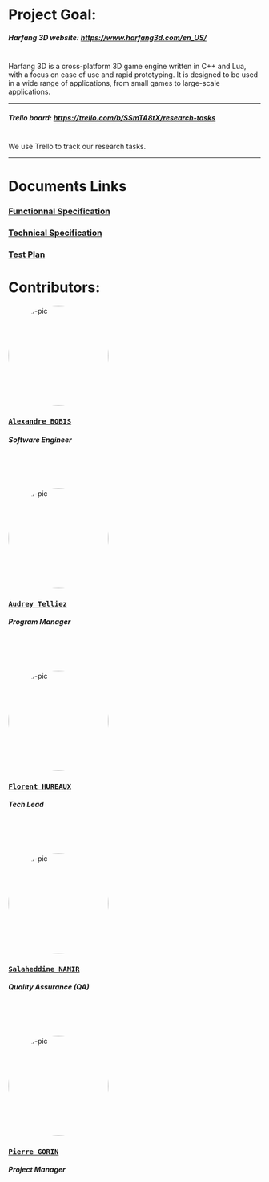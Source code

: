 # Project Goal:

##### Harfang 3D website: https://www.harfang3d.com/en_US/
<br>
Harfang 3D is a cross-platform 3D game engine written in C++ and Lua, with a focus on ease of use and rapid prototyping. It is designed to be used in a wide range of applications, from small games to large-scale applications.
<hr>

##### Trello board: https://trello.com/b/SSmTA8tX/research-tasks
<br>
We use Trello to track our research tasks.
<hr>

# Documents Links

### [Functionnal Specification](Link-to-the-document)
### [Technical Specification](Link-to-the-document)
### [Test Plan](Link-to-the-document)

# Contributors:
![profil-pic](https://avatars.githubusercontent.com/u/91249694?v=4)
### [**`Alexandre BOBIS`**](https://github.com/AlexandreBobis)
##### *Software Engineer*
<br>
<br>
<br>

![profil-pic](https://avatars.githubusercontent.com/u/114394252?v=4)
### [**`Audrey Telliez`**](https://github.com/audreytllz)
##### *Program Manager*
<br>
<br>
<br>

![profil-pic](https://avatars.githubusercontent.com/u/71769655?v=4)
### [**`Florent HUREAUX`**](https://github.com/florenthureaux)
##### *Tech Lead*
<br>
<br>
<br>

![profil-pic](https://avatars.githubusercontent.com/u/71770514?v=4)
### [**`Salaheddine NAMIR`**](https://github.com/T3rryc)
##### *Quality Assurance (QA)*
<br>
<br>
<br>

![profil-pic](https://avatars.githubusercontent.com/u/91249863?v=4)
### [**`Pierre GORIN`**](https://github.com/pierre2103)
##### *Project Manager*

<div><style>
    img[alt=profil-pic] { width: 200px; border-radius: 50%; }
</style></div>